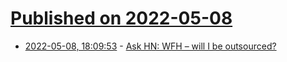 # [Published on 2022-05-08](index.md)

* [2022-05-08, 18:09:53](https://news.ycombinator.com/item?id=31306507) - [Ask HN: WFH – will I be outsourced?](https://news.ycombinator.com/item?id=31306507)
